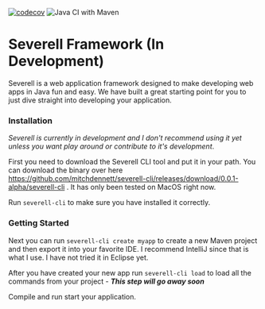 [![codecov](https://codecov.io/gh/mitchdennett/severell-core/branch/master/graph/badge.svg)](https://codecov.io/gh/mitchdennett/severell-core) ![Java CI with Maven](https://github.com/mitchdennett/severell-core/workflows/Java%20CI%20with%20Maven/badge.svg)

# Severell Framework (In Development)

Severell is a web application framework designed to make developing web apps in Java fun and easy.
We have built a great starting point for you to just dive straight into developing your application. 

### Installation
*Severell is currently in development and I don't recommend using it yet unless you want play around or contribute
to it's development*. 

First you need to download the Severell CLI tool and put it in your path. You can download the binary over here https://github.com/mitchdennett/severell-cli/releases/download/0.0.1-alpha/severell-cli
. It has only been tested on MacOS right now. 

Run `severell-cli` to make sure you have installed it correctly. 

### Getting Started

Next you can run `severell-cli create myapp` to create a new Maven project and then export it into your favorite IDE. I recommend IntelliJ since
that is what I use. I have not tried it in Eclipse yet. 

After you have created your new app run `severell-cli load` to load all the commands from your project - ***This step will go away soon***

Compile and run start your application. 


